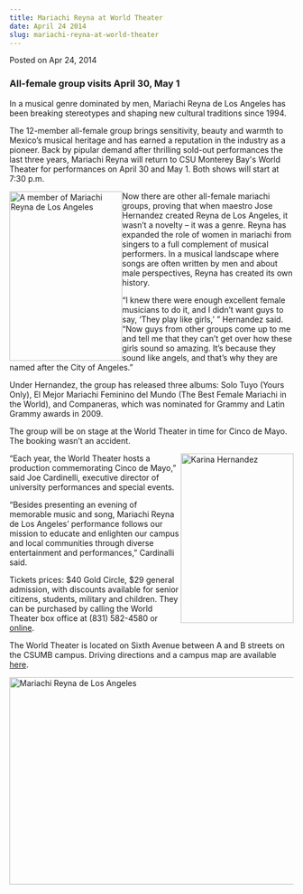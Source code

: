 ```yaml
---
title: Mariachi Reyna at World Theater
date: April 24 2014
slug: mariachi-reyna-at-world-theater
---
```


 



<span class="date">Posted on Apr 24, 2014    </span>
<h3>All-female group visits April 30, May 1</h3>
<p>In a musical genre dominated by men, Mariachi Reyna de Los
Angeles has been breaking stereotypes and shaping new cultural
traditions since 1994.</p>
<p>The 12-member all-female group brings sensitivity, beauty and
warmth to Mexico&#x2019;s musical heritage and has earned a reputation in
the industry as a pioneer. Back by pipular demand after thrilling
sold-out performances the last three years, Mariachi Reyna will
return to CSU Monterey Bay&apos;s World Theater for performances on
April 30 and May 1. Both shows will start at 7:30 p.m.</p>
<p><img alt="A member of Mariachi Reyna de Los Angeles" src="https://news.csumb.edu/sites/default/files/65/attachments/news/images/6.jpg" style="float:left; width:200px; height:300px">Now there are other
all-female mariachi groups, proving that when maestro Jose
Hernandez created Reyna de Los Angeles, it wasn&#x2019;t a novelty &#x2013; it
was a genre. Reyna has expanded the role of women in mariachi from
singers to a full complement of musical performers. In a musical
landscape where songs are often written by men and about male
perspectives, Reyna has created its own history.</img></p>
<p>&#x201C;I knew there were enough excellent female musicians to do it,
and I didn&#x2019;t want guys to say, &#x2018;They play like girls,&#x2019; &#x201D; Hernandez
said. &#x201C;Now guys from other groups come up to me and tell me that
they can&#x2019;t get over how these girls sound so amazing. It&#x2019;s because
they sound like angels, and that&#x2019;s why they are named after the
City of Angeles.&#x201D;</p>
<p>Under Hernandez, the group has released three albums: Solo Tuyo
(Yours Only), El Mejor Mariachi Feminino del Mundo (The Best Female
Mariachi in the World), and Companeras, which was nominated for
Grammy and Latin Grammy awards in 2009.</p>
<p>The group will be on stage at the World Theater in time for
Cinco de Mayo. The booking wasn&#x2019;t an accident.</p>
<p><img alt="Karina Hernandez" src="https://news.csumb.edu/sites/default/files/65/attachments/news/images/karina_hernandez.jpg" style="float:right; width:200px; height:300px">&#x201C;Each year, the
World Theater hosts a production commemorating Cinco de Mayo,&#x201D; said
Joe Cardinelli, executive director of university performances and
special events.</img></p>
<p>&#x201C;Besides presenting an evening of memorable music and song,
Mariachi Reyna de Los Angeles&#x2019; performance follows our mission to
educate and enlighten our campus and local communities through
diverse entertainment and performances,&#x201D; Cardinalli said.</p>
<p>Tickets prices: $40 Gold Circle, $29 general admission, with
discounts available for senior citizens, students, military and
children. They can be purchased by calling the World Theater box
office at (831) 582-4580 or <a href="https://csumb.edu/worldtheater" rel="nofollow">online</a>.</p>
<p>The World Theater is located on Sixth Avenue between A and B
streets on the CSUMB campus. Driving directions and a campus map
are available <a href="https://csumb.edu/worldtheater" rel="nofollow">here</a>.&#xA0;</p>
<p><img alt="Mariachi Reyna de Los Angeles" src="https://news.csumb.edu/sites/default/files/65/attachments/news/images/reyna_de_los_angeles.jpg" style="float:left; width:550px; height:367px"/></p>





```

